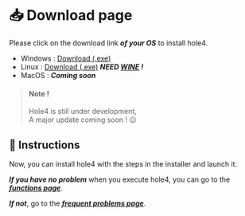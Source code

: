 # 📥 Download page

Please click on the download link ***of your OS*** to install hole4.  

- Windows : [Download (.exe)](https://github.com/ImTemane/hole4/releases/download/python/hole4-installer_a0.exe)  
- Linux : [Download (.exe)](https://github.com/ImTemane/hole4/releases/download/python/hole4-installer_a0.exe) ***NEED [WINE](https://www.winehq.org/) !***  
- MacOS : ***Coming soon***

> #### Note !  
>
>Hole4 is still under development,  
>A major update coming soon ! 😉

## 📖 Instructions
Now, you can install hole4 with the steps in the installer and launch it. 

***If you have no problem*** when you execute hole4, you can go to the ***[functions page](functions)***.  

***If not***, go to the ***[frequent problems page](frequents-problems)***.
